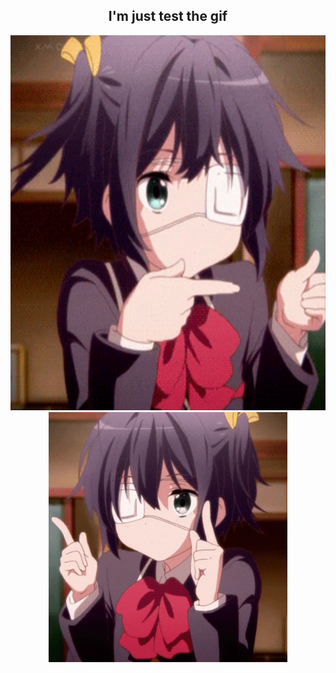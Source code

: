 <h2 align="center">I'm just test the gif</h2>

<p align="center">
  <img src="Animated GIF.gif" height="600px" alt="GIF 1">
  <img src="chuunibyou demo koi ga shitai manga GIF.gif" height="400px" alt="GIF 2">
</p>
